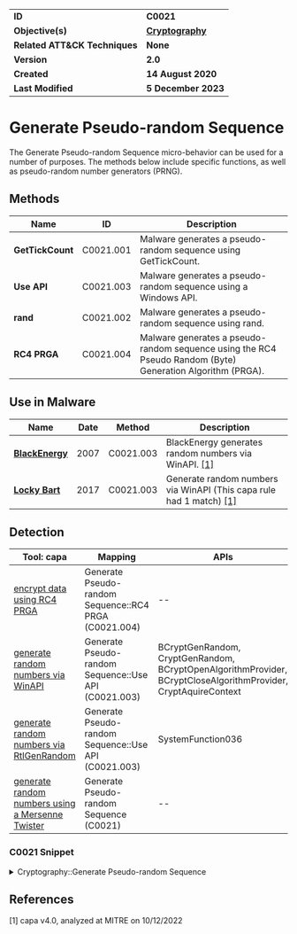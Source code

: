<table>
<tr>
<td><b>ID</b></td>
<td><b>C0021</b></td>
</tr>
<tr>
<td><b>Objective(s)</b></td>
<td><b><a href="../cryptography">Cryptography</a></b></td>
</tr>
<tr>
<td><b>Related ATT&CK Techniques</b></td>
<td><b>None</b></td>
</tr>
<tr>
<td><b>Version</b></td>
<td><b>2.0</b></td>
</tr>
<tr>
<td><b>Created</b></td>
<td><b>14 August 2020</b></td>
</tr>
<tr>
<td><b>Last Modified</b></td>
<td><b>5 December 2023</b></td>
</tr>
</table>


# Generate Pseudo-random Sequence

The Generate Pseudo-random Sequence micro-behavior can be used for a number of purposes. The methods below include specific functions, as well as pseudo-random number generators (PRNG).

## Methods

|Name|ID|Description|
|---|---|---|
|**GetTickCount**|C0021.001|Malware generates a pseudo-random sequence using GetTickCount.|
|**Use API**|C0021.003|Malware generates a pseudo-random sequence using a Windows API.|
|**rand**|C0021.002|Malware generates a pseudo-random sequence using rand.|
|**RC4 PRGA**|C0021.004|Malware generates a pseudo-random sequence using the RC4 Pseudo Random (Byte) Generation Algorithm (PRGA).|

## Use in Malware

|Name|Date|Method|Description|
|---|---|---|---|
|[**BlackEnergy**](../xample-malware/blackenergy.md)|2007|C0021.003|BlackEnergy generates random numbers via WinAPI. [[1]](#1)|
|[**Locky Bart**](../xample-malware/locky-bart.md)|2017|C0021.003|Generate random numbers via WinAPI (This capa rule had 1 match) [[1]](#1)|

## Detection

|Tool: capa|Mapping|APIs|
|---|---|---|
|[encrypt data using RC4 PRGA](https://github.com/mandiant/capa-rules/blob/master/data-manipulation/encryption/rc4/encrypt-data-using-rc4-prga.yml)|Generate Pseudo-random Sequence::RC4 PRGA (C0021.004)|--|
|[generate random numbers via WinAPI](https://github.com/mandiant/capa-rules/blob/master/data-manipulation/prng/generate-random-numbers-via-winapi.yml)|Generate Pseudo-random Sequence::Use API (C0021.003)|BCryptGenRandom, CryptGenRandom, BCryptOpenAlgorithmProvider, BCryptCloseAlgorithmProvider, CryptAquireContext|
|[generate random numbers via RtlGenRandom](https://github.com/mandiant/capa-rules/blob/master/data-manipulation/prng/generate-random-numbers-via-rtlgenrandom.yml)|Generate Pseudo-random Sequence::Use API (C0021.003)|SystemFunction036|
|[generate random numbers using a Mersenne Twister](https://github.com/mandiant/capa-rules/blob/master/data-manipulation/prng/mersenne/generate-random-numbers-using-a-mersenne-twister.yml)|Generate Pseudo-random Sequence (C0021)|--|

### C0021 Snippet
<details>
<summary> Cryptography::Generate Pseudo-random Sequence </summary>
SHA256: 192cdcbdec8bdebb7cae89037d6004b4aff2b8264c35a3875fa2d6db104437ca
Location: 0x40B120
<pre>
mov     eax, [DAT_00423174]     ; set up the array of values used for the twister
mov     ecx, dword ptr [eax*0x4 + DAT_004227b0]
mov     dword ptr [EBP + local_8], ecx
mov     edx, dword ptr [DAT_00423174]
add     edx, 0x1
mov     dword ptr [DAT_OO423174], edx
mov     eax, dword ptr [ebp + local_8]  ; set up by taking x (value in series to start the transform, stored at the memory address [ebp + local_8] in this case
shr     eax, 0xb        ; shift x right by 11
xor     eax, dword ptr [ebp + local_8]  ; xor the result of the previous operation with the old value of x.  The eax register now contains intermediate value y
mov     dword ptr [ebp + local_8], eax  ; store the value of y
mov     ecx, dword ptr [ebp + local_8]  ; ecx now contains y
shl     ecx, 0x7        ; shift y left by 7
and     ecx, 0x9d2c5680 ; perform a bitwise and against a known constant bitmask (this value is specified in the transform equation)
xor     ecx, dword ptr [ebp + local_8]  ; xor the output of the previous two instructions with the old value of y to produce y1 (still an intermediate value)
mov     dword ptr [ebp + local_8], ecx  ; store y1
mov     edx, dword ptr [ebp + local_8]  ; load  y1 into edx to start the third part of the transform
shl     edx, 0xf        ; shift y1 left by 15
and     edx, 0xefc60000 ; take y1 and perform a bitwise and operation with another constant
xor     edx, dword ptr [ebp + local_8]  ; xor the output from the previous two instructions with the value of y1 stored earlier
mov     dword ptr [ebp + local_8], edx  ; save this new intermediate y-value (y2)
mov     eax, dword ptr [ebp + local_8]  ; load y2 into eax to start the final portion of the transform and produce the output
shr     eax, 0x12       ; shift y2 right by 18
xor     eax, dword ptr [ebp + local_8]  ; xor the output from the previous instruction with the value of y2 stored earlier
mov     dword ptr [ebp + local_8], eax  ; store the z-value (final output)
mov     eax, dword ptr [ebp + local_8]  ; load the z-value into eax to return it
mov     esp, ebp        ; move the stack pointer to the frame pointer
pop     ebp     ; pop the current frame off the stack
ret     ; return from the function
</pre>
</details>

## References

<a name="1">[1]</a> capa v4.0, analyzed at MITRE on 10/12/2022

